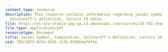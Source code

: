 ```yaml
---
content_type: resource
description: This resource contains information regarding jacobi symbol, computation,
  zolotareff's definition, lecture 10 notes.
file: https://ol-ocw-studio-app-qa.s3.amazonaws.com/courses/18-781-theory-of-numbers-spring-2012/785c307302fa0fd1113b0fd6bdaf6f4a_MIT18_781S12_lec10.pdf
file_type: application/pdf
resourcetype: Document
title: Jacobi Symbol, Computation, Zolotareff's Definition, Lecture 10 Notes
uid: 785c3073-02fa-0fd1-113b-0fd6bdaf6f4a
---
```

